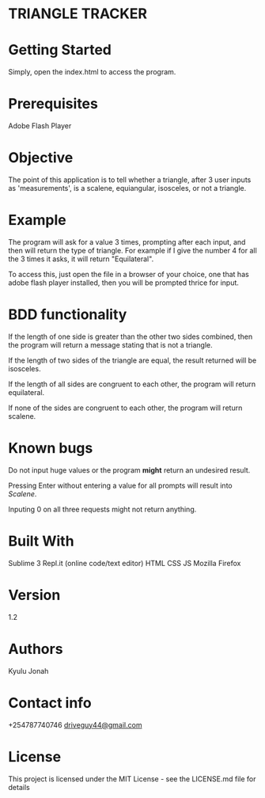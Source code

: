 
# TRIANGLE TRACKER

# Getting Started
Simply, open the index.html to access the program.

# Prerequisites

Adobe Flash Player


# Objective

 The point of this application is to tell whether a triangle, after 3 user inputs as 'measurements', is a scalene, equiangular, isosceles, or not a triangle.

# Example

The program will ask for a value 3 times, prompting after each input, and then will return the type of triangle.
 For example if I give the number 4 for all the 3 times it asks, it will return "Equilateral".

To access this, just open the file in a browser of your choice, one that has adobe flash player installed, then you will be prompted thrice for input.

# BDD functionality

If the length of one side is greater than the other two sides combined, then the program will return a message stating that is not a triangle.

If the length of two sides of the triangle are equal, the result returned will be isosceles.

If the length of all sides are congruent to each other, the program will return equilateral.

If none of the sides are congruent to each other, the program will return scalene.
 
# Known bugs
Do not input huge values or the program **might** return an undesired result.

Pressing Enter without entering a value for all prompts will result into *Scalene*.

Inputing 0 on all three requests might not return anything.

# Built With

Sublime 3
Repl.it (online code/text editor)
HTML
CSS
JS
Mozilla Firefox

# Version

1.2

# Authors

Kyulu Jonah

# Contact info

+254787740746
driveguy44@gmail.com

# License

This project is licensed under the MIT License - see the LICENSE.md file for details

